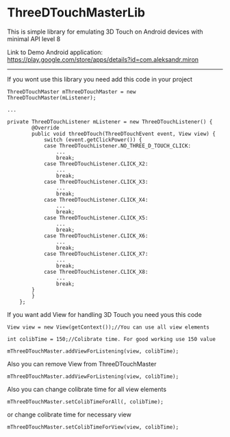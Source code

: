 # ThreeDTouchMasterLib

This is simple library for emulating 3D Touch on Android devices with minimal API level 8

Link to Demo Android application: https://play.google.com/store/apps/details?id=com.aleksandr.miron
_______________________________________________________________________________________________

If you wont use this library you need add this code in your project

```
ThreeDTouchMaster mThreeDTouchMaster = new ThreeDTouchMaster(mListener);

...

private ThreeDTouchListener mListener = new ThreeDTouchListener() {
        @Override
        public void threeDTouch(ThreeDTouchEvent event, View view) {
            switch (event.getClickPower()) {
            case ThreeDTouchListener.NO_THREE_D_TOUCH_CLICK:
                ...
                break;
            case ThreeDTouchListener.CLICK_X2:
                ...
                break;
            case ThreeDTouchListener.CLICK_X3:
                ...
                break;
            case ThreeDTouchListener.CLICK_X4:
                ...
                break;
            case ThreeDTouchListener.CLICK_X5:
                ...
                break;
            case ThreeDTouchListener.CLICK_X6:
                ...
                break;
            case ThreeDTouchListener.CLICK_X7:
                ...
                break;
            case ThreeDTouchListener.CLICK_X8:
                ...
                break;
        }
        }
    };
```

If you want add View for handling 3D Touch you need yous this code 

```
View view = new View(getContext());//You can use all view elements

int colibTime = 150;//Colibrate time. For good working use 150 value

mThreeDTouchMaster.addViewForListening(view, colibTime);
```

Also you can remove View from ThreeDTouchMaster

```
mThreeDTouchMaster.addViewForListening(view, colibTime);
```

Also you can change colibrate time for all view elements

```
mThreeDTouchMaster.setColibTimeForAll(, colibTime);
```

or change colibrate time for necessary view

```
mThreeDTouchMaster.setColibTimeForView(view, colibTime);
```
